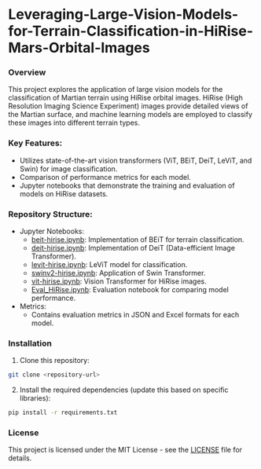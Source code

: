 # Leveraging-Large-Vision-Models-for-Terrain-Classification-in-HiRise-Mars-Orbital-Images
### Overview
This project explores the application of large vision models for the classification of Martian terrain using HiRise orbital images. HiRise (High Resolution Imaging Science Experiment) images provide detailed views of the Martian surface, and machine learning models are employed to classify these images into different terrain types.

### Key Features:
- Utilizes state-of-the-art vision transformers (ViT, BEiT, DeiT, LeViT, and Swin) for image classification.
- Comparison of performance metrics for each model.
- Jupyter notebooks that demonstrate the training and evaluation of models on HiRise datasets.

### Repository Structure:
- Jupyter Notebooks:
  - [beit-hirise.ipynb](beit-hirise.ipynb): Implementation of BEiT for terrain classification.
  - [deit-hirise.ipynb](deit-hirise.ipynb): Implementation of DeiT (Data-efficient Image Transformer).
  - [levit-hirise.ipynb](levit-hirise.ipynb): LeViT model for classification.
  - [swinv2-hirise.ipynb](swinv2-hirise.ipynb): Application of Swin Transformer.
  - [vit-hirise.ipynb](vit-hirise.ipynb): Vision Transformer for HiRise images.
  - [Eval_HiRise.ipynb](Eval_HiRise.ipynb): Evaluation notebook for comparing model performance.
- Metrics:
  - Contains evaluation metrics in JSON and Excel formats for each model.
  
### Installation
1. Clone this repository:
```bash
git clone <repository-url>
```
2. Install the required dependencies (update this based on specific libraries):
```bash
pip install -r requirements.txt
```

### License
This project is licensed under the MIT License - see the [LICENSE](LICENSE) file for details.
